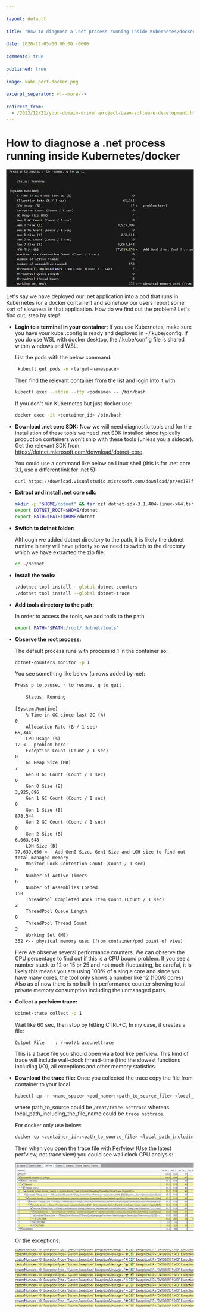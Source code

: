 ```yaml
---

layout: default

title: "How to diagnose a .net process running inside Kubernetes/docker"

date: 2020-12-05-00:00:00 -0000

comments: true

published: true

image: kube-perf-docker.png

excerpt_separator: <!--more-->

redirect_from:
  - /2022/12/21/your-domain-driven-project-Lean-software-development.html
---
```



# How to diagnose a .net process running inside Kubernetes/docker

![kube-perf-docker](/assets/kube-perf-docker.png)

Let's say we have deployed our .net application into a pod that runs in Kubernetes (or a docker container) and somehow our users report some sort of slowness in that application. How do we find out the problem? Let's find out, step by step!
<!--more-->


- **Login to a terminal in your container:** If you use Kubernetes, make sure you have your kube .config is ready and deployed in ~/.kube/config. If you do use WSL with docker desktop, the /.kube/config file is shared within windows and WSL. 

   List the pods with the below command:

  ```bash
   kubectl get pods -n <target-namespace>
  ```
  Then find the relevant container from the list and login into it with:
   
  ```bash
  kubectl exec --stdin --tty <podname> -- /bin/bash
  ```
  If you don't run Kubernetes but just docker use:
   
  ```bash
  docker exec -it <container_id> /bin/bash
  ```

- **Download .net core SDK:** Now we will need diagnostic tools and for the installation of these tools we need .net SDK installed since typically production containers won't ship with these tools (unless you a sidecar). Get the relevant SDK from https://dotnet.microsoft.com/download/dotnet-core. 

  You could use a command like below on Linux shell (this is for .net core 3.1, use a different link for .net 5):

  ```bash
  curl https://download.visualstudio.microsoft.com/download/pr/ec187f12-929e-4aa7-8abc-2f52e147af1d/56b0dbb5da1c191bff2c271fcd6e6394/dotnet-sdk-3.1.404-linux-x64.tar.gz --output   dotnet-sdk-3.1.404-linux-x64.tar.gz
  ```

- **Extract and install .net core sdk:**

  ```bash
  mkdir -p "$HOME/dotnet" && tar xzf dotnet-sdk-3.1.404-linux-x64.tar.gz -C "$HOME/dotnet"
  export DOTNET_ROOT=$HOME/dotnet
  export PATH=$PATH:$HOME/dotnet
  ```

- **Switch to dotnet folder:**

  Although we added dotnet directory to the path, it is likely the dotnet runtime binary will have priority so we need to switch to the directory which we have extracted the zip file:

  ```bash
  cd ~/dotnet
  ```

- **Install the tools:**

  ```bash
  ./dotnet tool install --global dotnet-counters
  ./dotnet tool install --global dotnet-trace
  ```

- **Add tools directory to the path:**

  In order to access the tools, we add tools to the path

  ```bash
  export PATH="$PATH:/root/.dotnet/tools"
  ```

- **Observe the root process:**

  The default process runs with process id 1 in the container so:

  ```bash
  dotnet-counters monitor -p 1
  ```

  You see something like below (arrows added by me):

  ```
  Press p to pause, r to resume, q to quit.
  
      Status: Running

  [System.Runtime]
      % Time in GC since last GC (%)                                 0
      Allocation Rate (B / 1 sec)                               65,344
      CPU Usage (%)                                                 12 <-- problem here!
      Exception Count (Count / 1 sec)                                0 
      GC Heap Size (MB)                                              7
      Gen 0 GC Count (Count / 1 sec)                                 0
      Gen 0 Size (B)                                         3,925,096
      Gen 1 GC Count (Count / 1 sec)                                 0
      Gen 1 Size (B)                                           878,544
      Gen 2 GC Count (Count / 1 sec)                                 0
      Gen 2 Size (B)                                         6,063,648
      LOH Size (B)                                          77,639,656 <-- Add Gen0 Size, Gen1 Size and LOH size to find out total managed memory
      Monitor Lock Contention Count (Count / 1 sec)                  0
      Number of Active Timers                                        6
      Number of Assemblies Loaded                                  158
      ThreadPool Completed Work Item Count (Count / 1 sec)           2
      ThreadPool Queue Length                                        0
      ThreadPool Thread Count                                        3
      Working Set (MB)                                             352 <-- physical memory used (from container/pod point of view)
  ```

  Here we observe several performance counters. We can observe the CPU percentage to find out if this is a CPU bound problem. If you see a number stuck to 12 or 15 or 25 and not much fluctuating, be careful, it is likely this means you are using 100% of a single core and since you have many cores, the tool only shows a number like 12 (100/8 cores) Also as of now there is no built-in performance counter showing total private memory consumption including the unmanaged parts.



- **Collect a perfview trace:**

  ```bash
  dotnet-trace collect -p 1
  ```



  Wait like 60 sec, then stop by hitting CTRL+C, In my case, it creates a file:

  ```
  Output File    : /root/trace.nettrace
  ```

  This is a trace file you should open via a tool like perfview. This kind of trace will include wall-clock thread-time (find the slowest functions including I/O), all exceptions and other memory statistics.

- **Download the trace file:**
  Once you collected the trace copy the file from container to your local

  ```bash
  kubectl cp -n <name_space> <pod_name>:<path_to_source_file> <local_path_including_the_file_name>
  ```

  where path_to_source could be `/root/trace.nettrace` whereas local_path_including_the_file_name could be `trace.nettrace`.



  For docker only use below:



  ```bash
  docker cp <container_id>:<path_to_source_file> <local_path_including_the_file_name>
  ```



  Then when you open the trace file with [Perfview](https://github.com/Microsoft/perfview/releases)  (Use the latest perfview, not trace view) 
you could see wall clock CPU analysis:

  ![CPU](/assets/cpu.png)

  Or the exceptions:

  ![!exceptions](/assets/exceptions.png)



